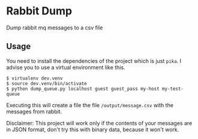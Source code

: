 # Rabbit Dump

Dump rabbit mq messages to a csv file

## Usage

You need to install the dependencies of the project which is just `pika`. I
advise you to use a virtual environment like this.

```
$ virtualenv dev.venv
$ source dev.venv/bin/activate
$ python dump_queue.py localhost guest guest_pass my-host my-test-queue
```

Executing this will create a file the file `/output/message.csv` with the
messages from rabbit.

Disclaimer: This project will work only if the contents of your messages are in
JSON format, don't try this with binary data, because it won't work.

